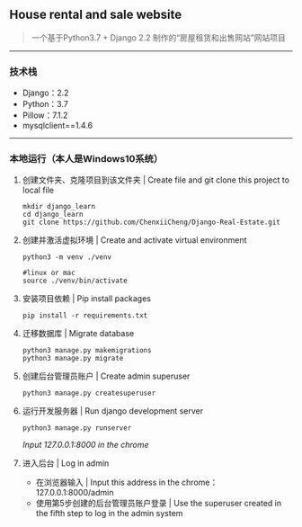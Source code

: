 ## House rental and sale website

> 一个基于Python3.7 + Django 2.2 制作的“房屋租赁和出售网站”网站项目

------

### 技术栈

- Django：2.2
- Python：3.7
- Pillow：7.1.2
- mysqlclient==1.4.6


------

### 本地运行（本人是Windows10系统）

1. 创建文件夹、克隆项目到该文件夹 | Create file and git clone this project to local file

   ```
   mkdir django_learn
   cd django_learn
   git clone https://github.com/ChenxiiCheng/Django-Real-Estate.git
   ```

2. 创建并激活虚拟环境 | Create and activate virtual environment

   ```
   python3 -m venv ./venv
   
   #linux or mac
   source ./venv/bin/activate
   ```

3. 安装项目依赖 | Pip install packages

   ```
   pip install -r requirements.txt
   ```

4. 迁移数据库 | Migrate database

   ```
   python3 manage.py makemigrations
   python3 manage.py migrate
   ```

5. 创建后台管理员账户 | Create admin superuser

   ```
   python3 manage.py createsuperuser
   ```

6. 运行开发服务器 | Run django development server

   ```
   python3 manage.py runserver
   ```

   *Input 127.0.0.1:8000 in the chrome*

7. 进入后台 | Log in admin

   - 在浏览器输入 | Input this address in the chrome：127.0.0.1:8000/admin
   - 使用第5步创建的后台管理员账户登录 | Use the superuser created in the fifth step to log in the admin system